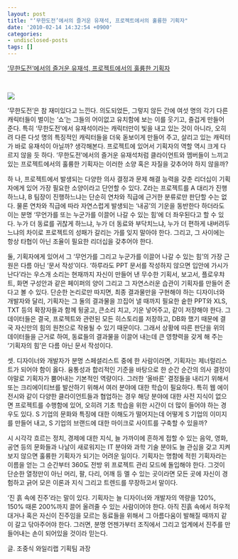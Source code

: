 ```yaml
---
layout: post
title: "‘무한도전’에서의 즐거운 유재석, 프로젝트에서의 훌륭한 기획자"
date: '2010-02-14 14:32:54 +0900'
categories:
- undisclosed-posts
tags: []
---
```


[‘무한도전’에서의 즐거운 유재석, 프로젝트에서의 훌륭한 기획자](http://www.worldweb.co.kr/now/column/view.asp?fiACategory_key=24&fiAMaster_key=1940&fiAMTitle_key=2375&fiASTitle_key=2711&iPage=2&searchPDate=) 
  
 
  
![](http://www.worldweb.co.kr/images/MBoardimages/0/20071029214718799572.jpg)
  
‘무한도전’은 참 재미있다고 느낀다. 의도되었든, 그렇지 않든 간에 여섯 명의 각기 다른 캐릭터들이 벌이는 ‘쇼’는 그들의 어이없고 유치함에 보는 이를 웃기고, 즐겁게 만들어 준다. 특히 ‘무한도전’에서 유재석이라는 캐릭터만이 빛을 내고 있는 것이 아니라, 오히려 다른 다섯 명의 특징적인 캐릭터들을 더욱 돋보이게 만들어 주고, 살리고 있는 캐릭터가 바로 유재석이 아닐까? 생각해본다. 프로젝트에 있어서 기획자의 역할 역시 크게 다르지 않을 듯 하다. ‘무한도전’에서의 즐거운 유재석처럼 클라이언트와 멤버들이 느끼고 있는 프로젝트에서의 훌륭한 기획자는 이러한 소양 혹은 자질을 갖추어야 하지 않을까?
  
   하 나, 프로젝트에서 발생되는 다양한 의사 결정과 문제 해결 능력을 갖춘 리더십이 기획자에게 있어 가장 필요한 소양이라고 단언할 수 있다. Z라는 프로젝트를 A 대리가 진행하느냐, B 팀장이 진행하느냐는 단순히 연차와 직급에 근거한 분류로만 판단할 수는 없다. 물론 연차와 직급에 따라 자연스럽게 발생되는 ‘내공’의 기운을 동반한다 하더라도 이는 분명 ‘무언가를 또는 누군가를 이끌어 나갈 수 있는 힘’에 더 좌우된다고 할 수 있다. 누가 더 동료를 귀찮게 하느냐, 누가 더 동료와 부닥치느냐, 누가 더 편하게 내버려두느냐의 차이로 프로젝트의 성패가 갈리는 가를 잊지 말아야 한다. 그리고, 그 사이에는 항상 타협이 아닌 조율이 필요한 리더십을 갖추어야 한다.
  
   둘, 기획자에게 있어서 그 ‘무언가를 그리고 누군가를 이끌어 나갈 수 있는 힘’의 가장 근원은 다름 아닌 ‘문서 작성’이다. ‘하루라도 PPT 문서를 작성하지 않으면 입안에 가시가 난다’라는 우스개 소리는 현재까지 자신이 만들어 낸 무수한 기획서, 보고서, 플로우챠트, 화면 구성안과 같은 페이퍼의 양이 그리고 그 자연스러운 습관이 기획자를 만들어 준다고 볼 수 있다. 단순한 논리로만 따지면, 최종 결과물만을 구현해야 하는 디자이너와 개발자와 달리, 기획자는 그 둘의 결과물을 끄집어 낼 때까지 필요한 숱한 PPT와 XLS, TXT 등의 확장자들과 함께 뒹굴고, 큰소리 치고, 기운 넣어주고, 같이 저장해야 한다. 그 데이터들은 결국, 프로젝트와 관련된 모든 히스토리를 저장하고, DB화 했기 때문에 결국 자신만의 힘의 원천으로 작용될 수 있기 때문이다. 그래서 상황에 따른 판단을 위의 데이터들을 근거로 하여, 동료들의 결과물을 이끌어 내는데 큰 영향력을 갖게 해 주는 ‘기획자의 힘’은 다름 아닌 문서 작성이다.
  
   셋. 디자이너와 개발자가 분명 스페셜리스트 중에 한 사람이라면, 기획자는 제너럴리스트가 되어야 함이 옳다. 융통성과 합리적인 기준을 바탕으로 한 순간 순간의 의사 결정이야말로 기획자가 뿜어내는 기본적인 역량이다. 그러한 ‘올바른’ 결정들을 내리기 위해서 또는 크리에이티브를 발산하기 위해서 여러 분야에 대한 학습이 필요하다. 특히 웹 에이전시와 같이 다양한 클라이언트들과 협업하는 경우 해당 분야에 대한 사전 지식이 없으면 프로젝트를 수행함에 있어, 오히려 기초 학습을 위한 시간이 더 많이 들어야 하는 경우도 있다. S 기업의 문화와 특징에 대한 이해도가 떨어지는데 어떻게 S 기업의 이미지를 만들어 내고, S 기업의 브랜드에 대한 마이크로 사이트를 구축할 수 있을까?
  
   시 시각각 흐르는 정치, 경제에 대한 지식, 늘 가까이에 흔하게 접할 수 있는 음악, 영화, 공연 등의 문화들과 나날이 새로워지는 IT 분야와 과학 기술 분야도 늘 관심을 갖고 지켜보지 않으면 훌륭한 기획자가 되기는 어려운 일이다. 기획자는 명함에 적힌 기획자라는 이름을 얻는 그 순간부터 360도 전방 위 프로젝트 관리 모드에 돌입해야 한다. 그것이 단순한 열정만이 아닌 머리, 팔, 다리, 어깨 등 멜 수 있는 곳이라면 모든 곳에 자신이 경험하고 긁어 모은 이론과 지식 그리고 트렌드를 무장하고서 말이다.
  
   ‘진 흙 속에 진주’라는 말이 있다. 기획자는 늘 디자이너와 개발자의 역량을 120%, 150% 때론 200%까지 끌어 올려줄 수 있는 사람이어야 한다. 아직 진흙 속에서 허우적대거나 혹은 자신이 진주임을 모르는 동료들을 위해서 그 아름다움이 발해질 때까지 같이 갈고 닦아주어야 한다. 그러면, 분명 언젠가부터 조직에서 그리고 업계에서 진주를 만들어내는 손이 되어있을 것이라 믿는다.
  
   글. 조중식 와일리랩 기획팀 과장 
